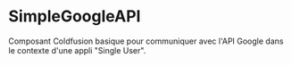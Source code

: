 # SimpleGoogleAPI
Composant Coldfusion basique pour communiquer avec l'API Google dans le contexte d'une appli "Single User".
